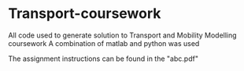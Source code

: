 # Transport-coursework

All code used to generate solution to Transport and Mobility Modelling coursework
A combination of matlab and python was used

The assignment instructions can be found in the "abc.pdf"
